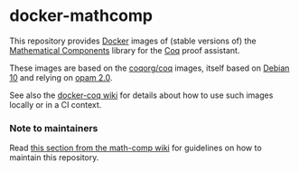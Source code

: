 # docker-mathcomp

This repository provides [Docker](https://www.docker.com/) images of (stable versions of) the [Mathematical Components](https://github.com/math-comp/math-comp) library for the [Coq](https://github.com/coq/coq) proof assistant.

These images are based on the [coqorg/coq](https://hub.docker.com/r/coqorg/coq/) images, itself based on [Debian 10](https://hub.docker.com/_/debian/) and relying on [opam 2.0](https://opam.ocaml.org/doc/Manual.html).

See also the [docker-coq wiki](https://github.com/coq-community/docker-coq/wiki) for details about how to use such images locally or in a CI context.

### Note to maintainers

Read [this section from the math-comp wiki](https://github.com/math-comp/math-comp/wiki/Howto-Release#docker-images) for guidelines on how to maintain this repository.
